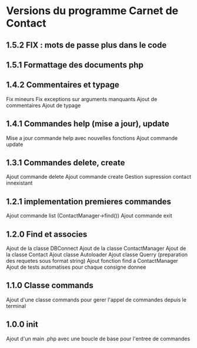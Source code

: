 # Versions du programme Carnet de Contact

## 1.5.2 FIX : mots de passe plus dans le code

## 1.5.1 Formattage des documents php

## 1.4.2 Commentaires et typage

Fix mineurs
Fix exceptions sur arguments manquants
Ajout de commentaires
Ajout de typage

## 1.4.1 Commandes help (mise a jour), update

Mise a jour commande help avec nouvelles fonctions
Ajout commande update

## 1.3.1 Commandes delete, create

Ajout commande delete
Ajout commande create
Gestion supression contact innexistant

## 1.2.1 implementation premieres commandes

Ajout commande list (ContactManager->find())
Ajout commande exit

## 1.2.0 Find et associes

Ajout de la classe DBConnect
Ajout de la classe ContactManager
Ajout de la classe Contact
Ajout classe Autoloader
Ajout classe Querry (preparation des requetes sous format string)
Ajout fonction find a ContactManager
Ajout de tests automatises pour chaque consigne donnee

## 1.1.0 Classe commands

Ajout d'une classe commands pour gerer l'appel de commandes depuis le terminal

## 1.0.0 init

Ajout d'un main .php avec une boucle de base pour l'entree de commandes
